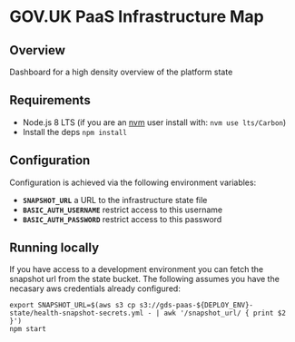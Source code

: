 # GOV.UK PaaS Infrastructure Map

## Overview

Dashboard for a high density overview of the platform state

## Requirements

* Node.js 8 LTS (if you are an [nvm](https://github.com/creationix/nvm) user install with: `nvm use lts/Carbon`)
* Install the deps `npm install`

## Configuration

Configuration is achieved via the following environment variables:

* **`SNAPSHOT_URL`** a URL to the infrastructure state file
* **`BASIC_AUTH_USERNAME`** restrict access to this username
* **`BASIC_AUTH_PASSWORD`** restrict access to this password

## Running locally

If you have access to a development environment you can fetch the snapshot url
from the state bucket. The following assumes you have the necasary aws
credentials already configured:

```
export SNAPSHOT_URL=$(aws s3 cp s3://gds-paas-${DEPLOY_ENV}-state/health-snapshot-secrets.yml - | awk '/snapshot_url/ { print $2 }')
npm start
```
